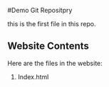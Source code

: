 #Demo Git Repositpry

this is the first file in this repo.

## Website Contents

Here are the files in the website:

1. Index.html
